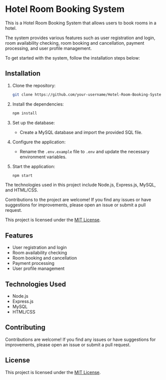 # Hotel Room Booking System

This is a Hotel Room Booking System that allows users to book rooms in a hotel.

The system provides various features such as user registration and login, room availability checking, room booking and cancellation, payment processing, and user profile management.

To get started with the system, follow the installation steps below:

## Installation

1. Clone the repository:

   ```bash
   git clone https://github.com/your-username/Hotel-Room-Booking-System.git
   ```

2. Install the dependencies:

   ```bash
   npm install
   ```

3. Set up the database:

   - Create a MySQL database and import the provided SQL file.

4. Configure the application:

   - Rename the `.env.example` file to `.env` and update the necessary environment variables.

5. Start the application:

   ```bash
   npm start
   ```

The technologies used in this project include Node.js, Express.js, MySQL, and HTML/CSS.

Contributions to the project are welcome! If you find any issues or have suggestions for improvements, please open an issue or submit a pull request.

This project is licensed under the [MIT License](LICENSE).

## Features

- User registration and login
- Room availability checking
- Room booking and cancellation
- Payment processing
- User profile management

## Technologies Used

- Node.js
- Express.js
- MySQL
- HTML/CSS

## Contributing

Contributions are welcome! If you find any issues or have suggestions for improvements, please open an issue or submit a pull request.

## License

This project is licensed under the [MIT License](LICENSE).
